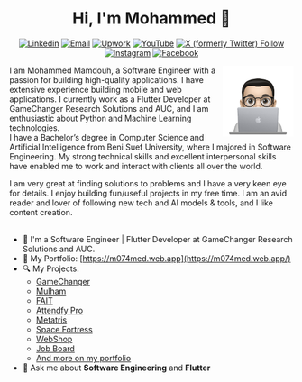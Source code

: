 <h1 align="center">Hi, I'm Mohammed 👋</h1>
<p align="center">
    <a href="https://www.linkedin.com/in/m074med" target="_blank"><img src="https://img.shields.io/badge/Linkedin-%230177B5?style=flat&logo=linkedin&logoColor=white" alt="Linkedin"/></a>
    <a href="mailto:contact.mohammedmamdouh@gmail.com" target="_blank"><img src="https://img.shields.io/badge/Gmail-c14438?style=flat&logo=Gmail&logoColor=white" alt="Email"></a>
    <a href="https://www.upwork.com/freelancers/~018923da1797a42902?mp_source=share" target="_blank"><img src="https://img.shields.io/badge/UpWork-6FDA44?style=flat&logo=Upwork&logoColor=white" alt="Upwork"></a>
    <a href="https://www.youtube.com/@M074MED" target="_blank"><img src="https://img.shields.io/badge/YouTube-%23ff0033?style=flat&logo=youtube&logoColor=white" alt="YouTube"/></a>
    <a href="https://x.com/_m074med_" target="_blank"><img alt="X (formerly Twitter) Follow" src="https://img.shields.io/twitter/follow/:_m074med_"></a>
    <a href="https://www.instagram.com/_m074med_" target="_blank"><img src="https://img.shields.io/badge/Instagram-%23E4415F?style=flat&logo=instagram&logoColor=white" alt="Instagram"/></a>
    <a href="https://www.facebook.com/m074med" target="_blank"><img src="https://img.shields.io/badge/Facebook-%233b5998?style=flat&logo=facebook&logoColor=white" alt="Facebook"/></a>
  </p>
  
  <img src="https://github.com/M074MED/M074MED/blob/main/profile-img.png" align="right" width="25%"/>

I am Mohammed Mamdouh, a Software Engineer with a passion for building high-quality applications. I have extensive experience building mobile and web applications. I currently work as a Flutter Developer at GameChanger Research Solutions and AUC, and I am enthusiastic about Python and Machine Learning technologies.<br/>
I have a Bachelor’s degree in Computer Science and Artificial Intelligence from Beni Suef University, where I majored in Software Engineering. My strong technical skills and excellent interpersonal skills have enabled me to work and interact with clients all over the world.

I am very great at finding solutions to problems and I have a very keen eye for details. I enjoy building fun/useful projects in my free time. I am an avid reader and lover of following new tech and AI models & tools, and I like content creation.
<br/>
<br/>

- 🔭 I'm a Software Engineer | Flutter Developer at GameChanger Research Solutions and AUC.
- 📁 My Portfolio: [https://m074med.web.app](https://m074med.web.app/)
- 🔍 My Projects:
  - [GameChanger](https://m074med.web.app/project-detail/gamechanger)
  - [Mulham](https://m074med.web.app/project-detail/mulham)
  - [FAIT](https://m074med.web.app/project-detail/fait)
  - [Attendfy Pro](https://m074med.web.app/project-detail/attendfy_pro)
  - [Metatris](https://m074med.web.app/project-detail/metatris)
  - [Space Fortress](https://m074med.web.app/project-detail/space_fortress)
  - [WebShop](https://m074med.web.app/project-detail/webshop)
  - [Job Board](https://m074med.web.app/project-detail/job_board)
  - [And more on my portfolio](https://m074med.web.app)
- 💬 Ask me about **Software Engineering** and **Flutter**
